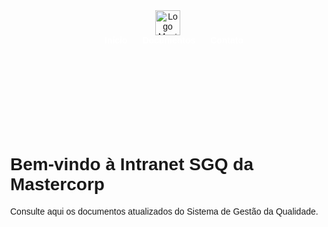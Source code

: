 <!DOCTYPE html>
<html lang="pt-br">
<head>
  <meta charset="UTF-8">
  <title>Intranet SGQ - Mastercorp</title>
  <style>
    body {
      margin: 0;
      font-family: Arial, sans-serif;
    }

    header {
      position: fixed;
      top: 0;
      width: 100%;
      background-color: #003366;
      color: white;
      display: flex;
      align-items: center;
      justify-content: space-between;
      padding: 10px 20px;
      box-shadow: 0 2px 5px rgba(0,0,0,0.2);
      z-index: 1000;
    }

    header img {
      height: 40px;
    }

    nav a {
      color: white;
      text-decoration: none;
      margin-left: 20px;
      font-weight: bold;
    }

    main {
      padding-top: 80px;
    }
  </style>
</head>
<body>

  <header>
    <img src="https://www.brandsoftheworld.com/sites/default/files/styles/logo-thumbnail/public/072022/mastercorp.png" alt="Logo Mastercorp">
    <nav>
      <a href="#inicio">Início</a>
      <a href="#documentos">Documentos</a>
      <a href="#contato">Contato</a>
    </nav>
  </header>

  <main>
    <h1>Bem-vindo à Intranet SGQ da Mastercorp</h1>
    <p>Consulte aqui os documentos atualizados do Sistema de Gestão da Qualidade.</p>
  </main>

</body>
</html>
